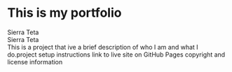 # This is my portfolio 
Sierra Teta
<br>
Sierra Teta
<br>
This is a project that ive a brief description of who I am and what I do.project setup instructions
link to live site on GitHub Pages
copyright and license information